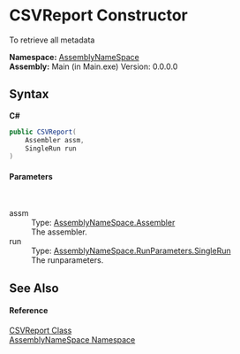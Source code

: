 # CSVReport Constructor 
 

To retrieve all metadata

**Namespace:**&nbsp;<a href="6bcc80ef-5cfd-db5f-1eb2-7297d1c16397">AssemblyNameSpace</a><br />**Assembly:**&nbsp;Main (in Main.exe) Version: 0.0.0.0

## Syntax

**C#**<br />
``` C#
public CSVReport(
	Assembler assm,
	SingleRun run
)
```


#### Parameters
&nbsp;<dl><dt>assm</dt><dd>Type: <a href="ff4e346f-08ba-ff2f-52cf-831920161b16">AssemblyNameSpace.Assembler</a><br />The assembler.</dd><dt>run</dt><dd>Type: <a href="af5c52aa-e355-ecee-14fb-728210fd89c2">AssemblyNameSpace.RunParameters.SingleRun</a><br />The runparameters.</dd></dl>

## See Also


#### Reference
<a href="3a513cab-e9f4-46d5-d431-70252288f2ad">CSVReport Class</a><br /><a href="6bcc80ef-5cfd-db5f-1eb2-7297d1c16397">AssemblyNameSpace Namespace</a><br />